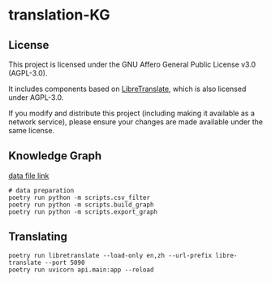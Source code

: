 # translation-KG

## License

This project is licensed under the GNU Affero General Public License v3.0 (AGPL-3.0).

It includes components based on [LibreTranslate](https://github.com/LibreTranslate/LibreTranslate), which is also licensed under AGPL-3.0.

If you modify and distribute this project (including making it available as a network service), please ensure your changes are made available under the same license.

## Knowledge Graph

[data file link](https://u.pcloud.link/publink/show?code=kZu6Ph5ZcKL2TVPtKgupG9cUmR5y98UD7Tik)

```
# data preparation
poetry run python -m scripts.csv_filter
poetry run python -m scripts.build_graph
poetry run python -m scripts.export_graph
```

## Translating

```
poetry run libretranslate --load-only en,zh --url-prefix libre-translate --port 5090
poetry run uvicorn api.main:app --reload
```
